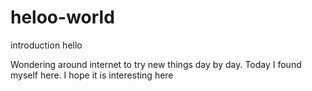 # heloo-world
introduction
hello 

Wondering around internet to try new things day by day. 
Today I found myself here.
I hope it is interesting here
